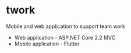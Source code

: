 # twork
Mobile and web application to support team work

<ul>
  <li>Web application - ASP.NET Core 2.2 MVC</li>
  <li>Mobile application - Flutter</li>
</ul>
